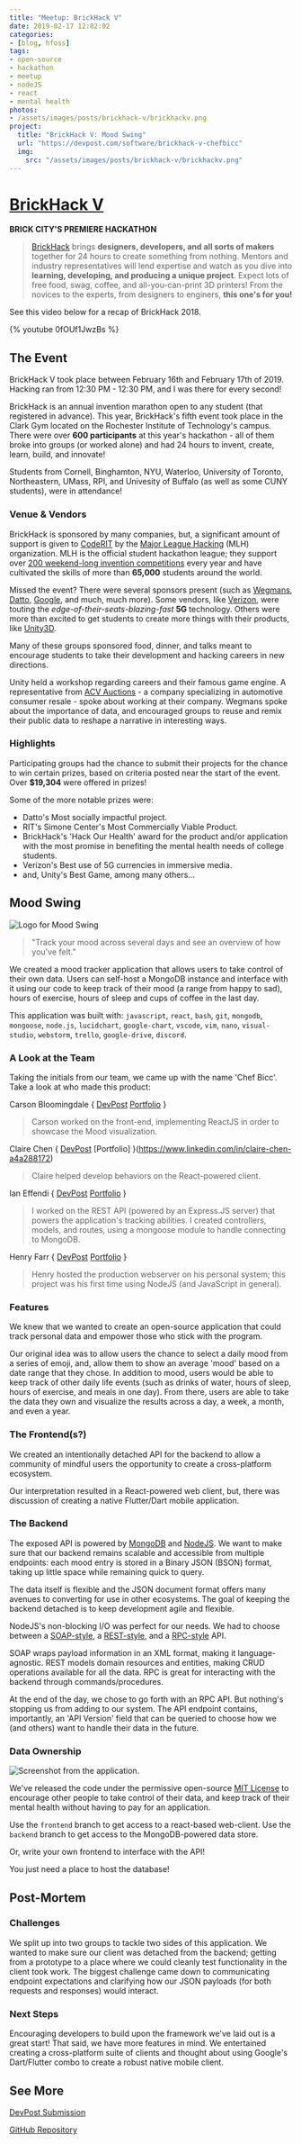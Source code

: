 ```yaml
---
title: "Meetup: BrickHack V"
date: 2019-02-17 12:02:02
categories: 
- [blog, hfoss]
tags:
- open-source
- hackathon
- meetup
- nodeJS
- react
- mental health
photos:
- /assets/images/posts/brickhack-v/brickhackv.png
project:
  title: "BrickHack V: Mood Swing"
  url: "https://devpost.com/software/brickhack-v-chefbicc"
  img: 
    src: "/assets/images/posts/brickhack-v/brickhackv.png"
---
```


# [BrickHack V](https://brickhackv.devpost.com/) #

**BRICK CITY'S PREMIERE HACKATHON**

> [BrickHack](https://brickhack.io/) brings **designers, developers, and all sorts of makers** together for 24 hours to create something from nothing. Mentors and industry representatives will lend expertise and watch as you dive into **learning, developing, and producing a unique project**. Expect lots of free food, swag, coffee, and all-you-can-print 3D printers! From the novices to the experts, from designers to enginers, **this one's for you!**

See this video below for a recap of BrickHack 2018.

{% youtube 0fOUf1JwzBs %}

## The Event ##

BrickHack V took place between February 16th and February 17th of 2019. Hacking ran from 12:30 PM - 12:30 PM, and I was there for every second!

BrickHack is an annual invention marathon open to any student (that registered in advance). This year, BrickHack's fifth event took place in the Clark Gym located on the Rochester Institute of Technology's campus. There were over **600 participants** at this year's hackathon - all of them broke into groups (or worked alone) and had 24 hours to invent, create, learn, build, and innovate!

Students from Cornell, Binghamton, NYU, Waterloo, University of Toronto, Northeastern, UMass, RPI, and Univesity of Buffalo (as well as some CUNY students), were in attendance!

### Venue & Vendors ###

BrickHack is sponsored by many companies, but, a significant amount of support is given to [CodeRIT](https://coderit.org/) by the [Major League Hacking](https://mlh.io) (MLH) organization. MLH is the official student hackathon league; they support over [200 weekend-long invention competitions](http://mlh.io/events) every year and have cultivated the skills of more than **65,000** students around the world.

Missed the event? There were several sponsors present (such as [Wegmans](https://www.wegmans.com/), [Datto](https://www.datto.com/), [Google](https://www.google.com/), and much, much more). Some vendors, like [Verizon](https://www.verizonwireless.com/), were touting the *edge-of-their-seats-blazing-fast* **5G** technology. Others were more than excited to get students to create more things with their products, like [Unity3D](https://unity3d.com/). 

Many of these groups sponsored food, dinner, and talks meant to encourage students to take their development and hacking careers in new directions.

Unity held a workshop regarding careers and their famous game engine. A representative from [ACV Auctions](https://www.acvauctions.com/) - a company specializing in automotive consumer resale - spoke about working at their company. Wegmans spoke about the importance of data, and encouraged groups to reuse and remix their public data to reshape a narrative in interesting ways.

### Highlights ###

Participating groups had the chance to submit their projects for the chance to win certain prizes, based on criteria posted near the start of the event. Over **$19,304** were offered in prizes!

Some of the more notable prizes were:

- Datto's Most socially impactful project.
- RIT's Simone Center's Most Commercially Viable Product.
- BrickHack's 'Hack Our Health' award for the product and/or application with the most promise in benefiting the mental health needs of college students.
- Verizon's Best use of 5G currencies in immersive media.
- and, Unity's Best Game, among many others...

## Mood Swing ##

![Logo for Mood Swing](/assets/images/posts/brickhack-v/logo.png)

> "Track your mood across several days and see an overview of how you've felt."

We created a mood tracker application that allows users to take control of their own data. Users can self-host a MongoDB instance and interface with it using our code to keep track of their mood (a range from happy to sad), hours of exercise, hours of sleep and cups of coffee in the last day.

This application was built with: `javascript`, `react`, `bash`, `git`, `mongodb`, `mongoose`, `node.js`, `lucidchart`, `google-chart`, `vscode`, `vim`, `nano`, `visual-studio`, `webstorm`, `trello`, `google-drive`, `discord`.

### A Look at the Team ###

Taking the initials from our team, we came up with the name 'Chef Bicc'. Take a look at who made this product:

Carson Bloomingdale 
{ [DevPost](https://devpost.com/carsonbloomingdale)
[Portfolio](https://carsonbloomingdale.com/) }
> Carson worked on the front-end, implementing ReactJS in order to showcase the Mood visualization.

Claire Chen
{ [DevPost](https://devpost.com/ClaireChen)
[Portfolio] }(https://www.linkedin.com/in/claire-chen-a4a288172)
> Claire helped develop behaviors on the React-powered client.

Ian Effendi
{ [DevPost](https://devpost.com/rimij405)
[Portfolio](https://effendiian.github.io/) }
> I worked on the REST API (powered by an Express.JS server) that powers the application's tracking abilities. I created controllers, models, and routes, using a mongoose module to handle connecting to MongoDB.

Henry Farr
{ [DevPost](https://devpost.com/hfarr)
[Portfolio](https://www.linkedin.com/in/henry-farr-a191b6172) }
> Henry hosted the production webserver on his personal system; this project was his first time using NodeJS (and JavaScript in general).

### Features ###

We knew that we wanted to create an open-source application that could track personal data and empower those who stick with the program.

Our original idea was to allow users the chance to select a daily mood from a series of emoji, and, allow them to show an average 'mood' based on a date range that they chose. In addition to mood, users would be able to keep track of other daily life events (such as drinks of water, hours of sleep, hours of exercise, and meals in one day). From there, users are able to take the data they own and visualize the results across a day, a week, a month, and even a year.

### The Frontend(s?) ###

We created an intentionally detached API for the backend to allow a community of mindful users the opportunity to create a cross-platform ecosystem.

Our interpretation resulted in a React-powered web client, but, there was discussion of creating a native Flutter/Dart mobile application.

### The Backend ###

The exposed API is powered by [MongoDB]() and [NodeJS](). We want to make sure that our backend remains scalable and accessible from multiple endpoints: each mood entry is stored in a Binary JSON (BSON) format, taking up little space while remaining quick to query. 

The data itself is flexible and the JSON document format offers many avenues to converting for use in other ecosystems. The goal of keeping the backend detached is to keep development agile and flexible. 

NodeJS's non-blocking I/O was perfect for our needs. We had to choose between a [SOAP-style](https://www.soapui.org/learn/api/soap-vs-rest-api.html),  a [REST-style](https://medium.freecodecamp.org/building-a-simple-node-js-api-in-under-30-minutes-a07ea9e390d2), and a [RPC-style](https://scotch.io/@alloys/how-to-build-an-rpc-based-api-with-nodejs) API. 

SOAP wraps payload information in an XML format, making it language-agnostic. REST models domain resources and entities, making CRUD operations available for all the data. RPC is great for interacting with the backend through commands/procedures.

At the end of the day, we chose to go forth with an RPC API. But nothing's stopping us from adding to our system. The API endpoint contains, importantly, an 'API Version' field that can be queried to choose how we (and others) want to handle their data in the future.

### Data Ownership ###

![Screenshot from the application.](/assets/images/posts/brickhack-v/screenshot.jpg)

We've released the code under the permissive open-source [MIT License](https://opensource.org/licenses/MIT) to encourage other people to take control of their data, and keep track of their mental health without having to pay for an application.

Use the `frontend` branch to get access to a react-based web-client. Use the `backend` branch to get access to the MongoDB-powered data store.

Or, write your own frontend to interface with the API!

You just need a place to host the database!

## Post-Mortem ##

### Challenges ###

We split up into two groups to tackle two sides of this application. We wanted to make sure our client was detached from the backend; getting from a prototype to a place where we could cleanly test functionality in the client took work. The biggest challenge came down to communicating endpoint expectations and clarifying how our JSON payloads (for both requests and responses) would interact.

### Next Steps ###

Encouraging developers to build upon the framework we've laid out is a great start! That said, we have more features in mind. We entertained creating a cross-platform suite of clients and thought about using Google's Dart/Flutter combo to create a robust native mobile client.

## See More ##

[DevPost Submission](https://devpost.com/software/brickhack-v-chefbicc)

[GitHub Repository](https://github.com/effendiian/brickhack-v-chefbicc)